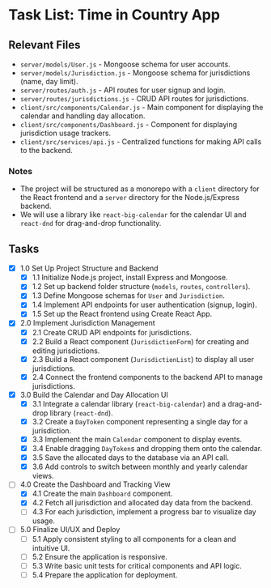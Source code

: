 # Task List: Time in Country App

## Relevant Files

- `server/models/User.js` - Mongoose schema for user accounts.
- `server/models/Jurisdiction.js` - Mongoose schema for jurisdictions (name, day limit).
- `server/routes/auth.js` - API routes for user signup and login.
- `server/routes/jurisdictions.js` - CRUD API routes for jurisdictions.
- `client/src/components/Calendar.js` - Main component for displaying the calendar and handling day allocation.
- `client/src/components/Dashboard.js` - Component for displaying jurisdiction usage trackers.
- `client/src/services/api.js` - Centralized functions for making API calls to the backend.

### Notes

- The project will be structured as a monorepo with a `client` directory for the React frontend and a `server` directory for the Node.js/Express backend.
- We will use a library like `react-big-calendar` for the calendar UI and `react-dnd` for drag-and-drop functionality.

## Tasks

- [x] 1.0 Set Up Project Structure and Backend
  - [x] 1.1 Initialize Node.js project, install Express and Mongoose.
  - [x] 1.2 Set up backend folder structure (`models`, `routes`, `controllers`).
  - [x] 1.3 Define Mongoose schemas for `User` and `Jurisdiction`.
  - [x] 1.4 Implement API endpoints for user authentication (signup, login).
  - [x] 1.5 Set up the React frontend using Create React App.

- [x] 2.0 Implement Jurisdiction Management
  - [x] 2.1 Create CRUD API endpoints for jurisdictions.
  - [x] 2.2 Build a React component (`JurisdictionForm`) for creating and editing jurisdictions.
  - [x] 2.3 Build a React component (`JurisdictionList`) to display all user jurisdictions.
  - [x] 2.4 Connect the frontend components to the backend API to manage jurisdictions.

- [x] 3.0 Build the Calendar and Day Allocation UI
  - [x] 3.1 Integrate a calendar library (`react-big-calendar`) and a drag-and-drop library (`react-dnd`).
  - [x] 3.2 Create a `DayToken` component representing a single day for a jurisdiction.
  - [x] 3.3 Implement the main `Calendar` component to display events.
  - [x] 3.4 Enable dragging `DayToken`s and dropping them onto the calendar.
  - [x] 3.5 Save the allocated days to the database via an API call.
  - [x] 3.6 Add controls to switch between monthly and yearly calendar views.

- [ ] 4.0 Create the Dashboard and Tracking View
  - [x] 4.1 Create the main `Dashboard` component.
  - [x] 4.2 Fetch all jurisdiction and allocated day data from the backend.
  - [ ] 4.3 For each jurisdiction, implement a progress bar to visualize day usage.

- [ ] 5.0 Finalize UI/UX and Deploy
  - [ ] 5.1 Apply consistent styling to all components for a clean and intuitive UI.
  - [ ] 5.2 Ensure the application is responsive.
  - [ ] 5.3 Write basic unit tests for critical components and API logic.
  - [ ] 5.4 Prepare the application for deployment.
